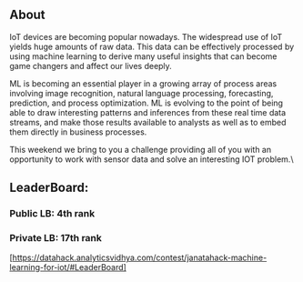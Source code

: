 ## About
IoT devices are becoming popular nowadays. The widespread use of IoT yields huge amounts of raw data. This data can be effectively processed by using machine learning to derive many useful insights that can become game changers and affect our lives deeply.

ML is becoming an essential player in a growing array of process areas involving image recognition, natural language processing, forecasting, prediction, and process optimization. ML is evolving to the point of being able to draw interesting patterns and inferences from these real time data streams, and make those results available to analysts as well as to embed them directly in business processes.

This weekend we bring to you a challenge providing all of you with an opportunity to work with sensor data and solve an interesting IOT problem.\

## LeaderBoard:
### Public LB: 4th rank
### Private LB: 17th rank
[https://datahack.analyticsvidhya.com/contest/janatahack-machine-learning-for-iot/#LeaderBoard]
